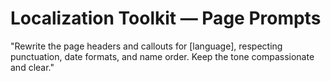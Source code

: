 # Localization Toolkit — Page Prompts

"Rewrite the page headers and callouts for [language], respecting punctuation, date formats, and name order. Keep the tone compassionate and clear."
